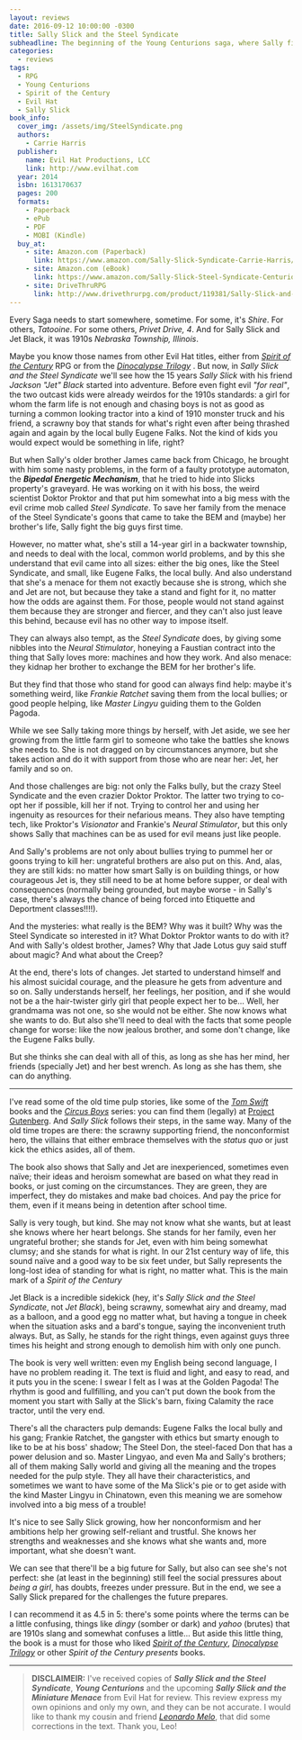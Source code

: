 ```yaml
---
layout: reviews
date: 2016-09-12 10:00:00 -0300
title: Sally Slick and the Steel Syndicate
subheadline: The beginning of the Young Centurions saga, where Sally fights against a crazy crime boss
categories:
  - reviews
tags:  
  - RPG
  - Young Centurions
  - Spirit of the Century
  - Evil Hat
  - Sally Slick
book_info:
  cover_img: /assets/img/SteelSyndicate.png
  authors: 
    - Carrie Harris
  publisher:
    name: Evil Hat Productions, LCC
    link: http://www.evilhat.com
  year: 2014
  isbn: 1613170637
  pages: 200
  formats:
    - Paperback
    - ePub
    - PDF
    - MOBI (Kindle)
  buy_at:
    - site: Amazon.com (Paperback)
      link: https://www.amazon.com/Sally-Slick-Syndicate-Carrie-Harris/dp/1613170637
    - site: Amazon.com (eBook)
      link: https://www.amazon.com/Sally-Slick-Steel-Syndicate-Centurions-ebook/dp/B00H3P3FAC
    - site: DriveThruRPG
      link: http://www.drivethrurpg.com/product/119381/Sally-Slick-and-the-Steel-Syndicate-A-Young-Centurions-Novel?filters=0_0_10010_0_0
---
```


Every Saga needs to start somewhere, sometime. For some, it's _Shire_. For others, _Tatooine_. For some others, _Privet Drive, 4_. And for Sally Slick and Jet Black, it was 1910s _Nebraska Township, Illinois_.

Maybe you know those names from other Evil Hat titles, either from [_Spirit of the Century_][sotc] RPG or from the [_Dinocalypse Trilogy_][dinocalypse] . But now, in _Sally Slick and the Steel Syndicate_ we'll see how the 15 years _Sally Slick_ with his friend _Jackson "Jet" Black_ started into adventure. Before even fight evil _"for real"_, the two outcast kids were already weirdos for the 1910s standards: a girl for whom the farm life is not enough and chasing boys is not as good as turning a common looking tractor into a kind of 1910 monster truck and his friend, a scrawny boy that stands for what's right even after being thrashed again and again by the local bully Eugene Falks. Not the kind of kids you would expect would be something in life, right?

But when Sally's older brother James came back from Chicago, he brought with him some nasty problems, in the form of a faulty prototype automaton, the ___Bipedal Energetic Mechanism___, that he tried to hide into Slicks property's graveyard. He was  working on it with his boss, the weird scientist Doktor Proktor and that put him somewhat into a big mess with the evil crime mob called _Steel Syndicate_. To save her family from the menace of the Steel Syndicate's goons that came to take the BEM and (maybe) her brother's life, Sally fight the big guys first time. 

However, no matter what, she's still a 14-year girl in a backwater township, and needs to deal with the local, common world problems, and by this she understand that evil came into all sizes: either the big ones, like the Steel Syndicate, and small, like Eugene Falks, the local bully. And also understand that she's a menace for them not exactly because she is strong, which she and Jet are not, but because they take a stand and fight for it, no matter how the odds are against them. For those, people would not stand against them because they are stronger and fiercer, and they can't also just leave this behind, because evil has no other way to impose itself.

They can always also tempt, as the _Steel Syndicate_ does, by giving some nibbles into the _Neural Stimulator_, honeying a Faustian contract into the thing that Sally loves more: machines and how they work. And also menace: they kidnap her brother to exchange the BEM for her brother's life. 

But they find that those who stand for good can always find help: maybe it's something weird, like _Frankie Ratchet_ saving them from the local bullies; or good people helping, like _Master Lingyu_ guiding them to the Golden Pagoda.

While we see Sally taking more things by herself, with Jet aside, we see her growing from the little farm girl to someone who take the battles she knows she needs to. She is not dragged on by circumstances anymore, but she takes action and do it with support from those who are near her: Jet, her family and so on.

And those challenges are big: not only the Falks bully, but the crazy Steel Syndicate and the even crazier Doktor Proktor. The latter two trying to co-opt her if possible, kill her if not. Trying to control her and using her ingenuity as resources for their nefarious means. They also have tempting tech, like Proktor's _Visionator_ and Frankie's _Neural Stimulator_, but this only shows Sally that machines can be as used for evil means just like people.

And Sally's problems are not only about bullies trying to pummel her or goons trying to kill her: ungrateful brothers are also put on this. And, alas, they are still kids: no matter how smart Sally is on building things, or how courageous Jet is, they still need to be at home before supper, or deal with consequences (normally being grounded, but maybe worse - in Sally's case, there's always the chance of being forced into Etiquette and Deportment classes!!!!).

And the mysteries: what really is the BEM? Why was it built? Why was the Steel Syndicate so interested in it? What Doktor Proktor wants to do with it? And with Sally's oldest brother, James? Why that Jade Lotus guy said stuff about magic? And what about the Creep?

At the end, there's lots of changes. Jet started to understand himself and his almost suicidal courage, and the pleasure he gets from adventure and so on. Sally understands herself, her feelings, her position, and if she would not be a the hair-twister girly girl that people expect her to be... Well, her grandmama was not one, so she would not be either. She now knows what she wants to do. But also she'll need to deal with the facts that some people change for worse: like the now jealous brother, and some don't change, like the Eugene Falks bully.

But she thinks she can deal with all of this, as long as she has her mind, her friends (specially Jet) and her best wrench. As long as she has them, she can do anything.

---

I've read some of the old time pulp stories, like some of the [_Tom Swift_][tom-swift] books and the [_Circus Boys_][circus-boys] series: you can find them (legally) at [Project Gutenberg][pg]. And _Sally Slick_ follows their steps, in the same way. Many of the old time tropes are there: the scrawny supporting friend, the nonconformist hero, the villains that either embrace themselves with the _status quo_ or just kick the ethics asides, all of them.

The book also shows that Sally and Jet are inexperienced, sometimes even naïve; their ideas and heroism somewhat are   based on what they read in books, or just coming on the circumstances. They are green, they are imperfect, they do mistakes and make bad choices. And pay the price for them, even if it means being in detention after school time.

Sally is very tough, but kind. She may not know what she wants, but at least she knows where her heart belongs. She stands for her family, even her ungrateful brother; she stands for Jet, even with him being somewhat clumsy; and she stands for what is right. In our 21st century way of life, this sound naïve and a good way to be six feet under, but Sally represents the long-lost idea of standing for what is right, no matter what. This is the main mark of a _Spirit of the Century_

Jet Black is a incredible sidekick (hey, it's _Sally Slick and the Steel Syndicate_, not _Jet Black_), being scrawny, somewhat airy and dreamy, mad as a balloon, and a good egg no matter what, but having a tongue in cheek when the situation asks and a bard's tongue, saying the inconvenient truth always. But, as Sally, he stands for the right things, even against guys three times his height and strong enough to demolish him with only one punch.

The book is very well written: even my English being second language, I have no problem reading it. The text is fluid and light, and easy to read, and it puts you in the scene: I swear I felt as I was at the Golden Pagoda! The rhythm is good and fullfilling, and you can't put down the book from the moment you start with Sally at the Slick's barn, fixing Calamity the race tractor, until the very end.

There's all the characters pulp demands: Eugene Falks the local bully and his gang; Frankie Ratchet, the gangster with ethics but smarty enough to like to be at his boss' shadow; The Steel Don, the steel-faced Don that has a power delusion and so. Master Lingyao, and even Ma and Sally's brothers; all of them making Sally world and giving all the meaning and the tropes needed for the pulp style. They all have their characteristics, and sometimes we want to have some of the Ma Slick's pie or to get aside with the kind Master Lingyu in Chinatown, even this meaning we are somehow involved into a big mess of a trouble!

It's nice to see Sally Slick growing, how her nonconformism and her ambitions help her growing self-reliant and trustful. She knows her strengths and weaknesses and she knows what she wants and, more important, what she doesn't want. 

We can see that there'll be a big future for Sally, but also can see she's not perfect: she (at least in the beginning) still feel the social pressures about _being a girl_, has doubts, freezes under pressure. But in the end, we see a Sally Slick prepared for the challenges the future prepares.

I can recommend it as 4.5 in 5: there's some points where the terms can be a little confusing, things like _dingy_ (somber or dark) and _yahoo_ (brutes)  that are 1910s slang and somewhat confuses a little... But aside this little thing, the book is a must for those who liked [_Spirit of the Century_][sotc], [_Dinocalypse Trilogy_][dinocalypse] or other _Spirit of the Century presents_ books.

---

> __DISCLAIMEIR:__ I've received copies of ___Sally Slick and the Steel Syndicate___, ___Young Centurions___ and the upcoming ___Sally Slick and the Miniature Menace___ from Evil Hat for review. This review express my own opinions and only my own, and they can be not accurate. I would like to thank my cousin and friend [_Leonardo Melo_](http://twitter.com/leomeloxp), that did some corrections in the text. Thank you, Leo!

[pg]: https://www.gutenberg.org/
[tom-swift]: https://www.gutenberg.org/ebooks/author/267
[circus-boys]: https://www.gutenberg.org/ebooks/author/928
[sotc]: http://www.evilhat.com/home/spirit-of-the-century-2/
[dinocalypse]: https://www.kickstarter.com/projects/evilhat/spirit-of-the-century-presents-the-dinocalypse-tri

